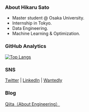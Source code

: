 ### About Hikaru Sato
- Master student @ Osaka University.
- Internship in Tokyo.
- Data Engineering.
- Machine Learning & Optimization.

### GitHub Analytics
[![Top Langs](https://github-readme-stats.vercel.app/api/top-langs/?username=hshicalu&hide=jupyter%20notebook,Vim%20script)](https://github.com/anuraghazra/github-readme-stats)

### SNS
[Twitter](https://twitter.com/satohicalu) | [LinkedIn](https://www.linkedin.com/in/satohicalu) | [Wantedly](https://www.wantedly.com/id/satohicalu)

### Blog
[Qiita（About Engineering）](https://qiita.com/hshicalu)
